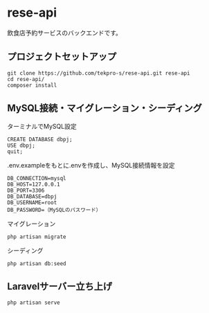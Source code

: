 # rese-api

飲食店予約サービスのバックエンドです。

## プロジェクトセットアップ
```
git clone https://github.com/tekpro-s/rese-api.git rese-api
cd rese-api/
composer install
```
## MySQL接続・マイグレーション・シーディング
ターミナルでMySQL設定
```
CREATE DATABASE dbpj;
USE dbpj;
quit;
```

.env.exampleをもとに.envを作成し、MySQL接続情報を設定
```
DB_CONNECTION=mysql
DB_HOST=127.0.0.1
DB_PORT=3306
DB_DATABASE=dbpj
DB_USERNAME=root
DB_PASSWORD=（MySQLのパスワード）
```

マイグレーション
```
php artisan migrate
```

シーディング
```
php artisan db:seed
```


## Laravelサーバー立ち上げ
```
php artisan serve
```
